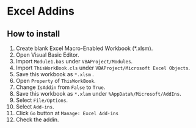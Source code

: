 ﻿# Excel Addins

## How to install
1. Create blank Excel Macro-Enabled Workbook (*.xlsm).
1. Open Visual Basic Editor.
1. Import `Module1.bas` under `VBAProject/Modules`.
1. Import `ThisWorkBook.cls` under `VBAProject/Microsoft Excel Objects`.
1. Save this workbook as `*.xlsm` .
1. Open `Property` of `ThisWorkBook`.
1. Change `IsAddin` from `False` to `True`.
1. Save this workbook as `*.xlam` under `%AppData%/Microsoft/AddIns`.
1. Select `File/Options`.
1. Select `Add-ins`.
1. Click `Go` button at `Manage: Excel Add-ins`
1. Check the addin.
